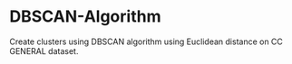 # DBSCAN-Algorithm
Create clusters using DBSCAN algorithm using Euclidean distance on CC GENERAL dataset.
